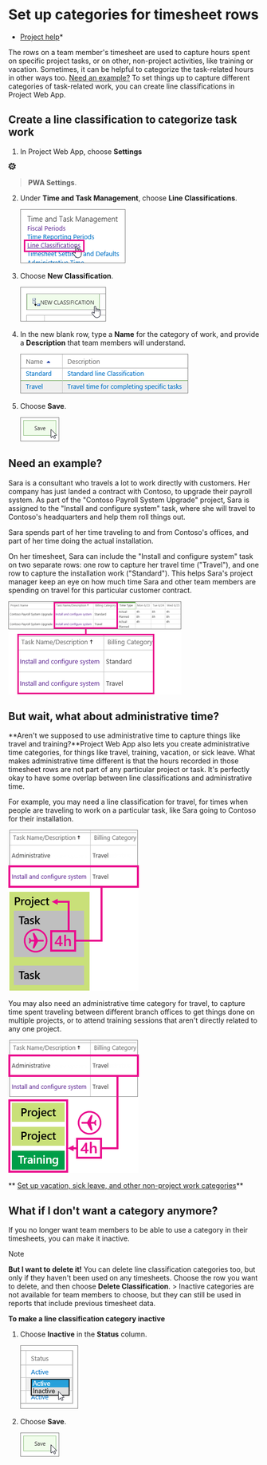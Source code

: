 
# Set up categories for timesheet rows

 * [Project help](afac1e38-1219-4a88-bd22-81534778d528.md)* 
  
    
    

The rows on a team member's timesheet are used to capture hours spent on specific project tasks, or on other, non-project activities, like training or vacation. Sometimes, it can be helpful to categorize the task-related hours in other ways too.  [Need an example?](7e70ec99-927c-4fe0-a94d-c66f6451e497.md#BKMK_Example)
To set things up to capture different categories of task-related work, you can create line classifications in Project Web App.
  
    
    


## Create a line classification to categorize task work
<a name="__top"> </a>


1. In Project Web App, choose **Settings**
  
    
    
![Settings icon](images/22ecb306-849a-4d04-8885-fe49ec9df8ce.png)
  
    
    
 > **PWA Settings**.
    
  
2. Under **Time and Task Management**, choose **Line Classifications**.
    
     ![Line Classifications](images/6299545f-789b-424b-bf12-2a78dcd4122e.png)
  

  

  
3. Choose **New Classification**.
    
     ![New Classification](images/2959cc77-cdd9-4275-af35-2764a2c19be6.png)
  

  

  
4. In the new blank row, type a **Name** for the category of work, and provide a **Description** that team members will understand.
    
     ![New classification row](images/5ed94ce2-aa8a-4e83-9cbf-77d4031d35a0.png)
  

  

  
5. Choose **Save**.
    
     ![Save](images/83ba3601-24f5-4d9e-87d9-9279cdf10c93.png)
  

  

  

## Need an example?
<a name="BKMK_Example"> </a>

Sara is a consultant who travels a lot to work directly with customers. Her company has just landed a contract with Contoso, to upgrade their payroll system. As part of the "Contoso Payroll System Upgrade" project, Sara is assigned to the "Install and configure system" task, where she will travel to Contoso's headquarters and help them roll things out.
  
    
    
Sara spends part of her time traveling to and from Contoso's offices, and part of her time doing the actual installation.
  
    
    
On her timesheet, Sara can include the "Install and configure system" task on two separate rows: one row to capture her travel time ("Travel"), and one row to capture the installation work ("Standard"). This helps Sara's project manager keep an eye on how much time Sara and other team members are spending on travel for this particular customer contract.
  
    
    

  
    
    
![Two timesheet lines with different categories](images/58e0ddb6-c3b5-4d8e-a711-c2ba46cda93d.png)
  
    
    

  
    
    

  
    
    

## But wait, what about administrative time?
<a name="BKMK_Example"> </a>

 **Aren't we supposed to use administrative time to capture things like travel and training?**Project Web App also lets you create administrative time categories, for things like travel, training, vacation, or sick leave. What makes administrative time different is that the hours recorded in those timesheet rows are not part of any particular project or task. It's perfectly okay to have some overlap between line classifications and administrative time.
  
    
    
For example, you may need a line classification for travel, for times when people are traveling to work on a particular task, like Sara going to Contoso for their installation.
  
    
    

  
    
    
![Line classification example](images/43805930-ff58-468a-9584-a289361d6a99.png)
  
    
    
You may also need an administrative time category for travel, to capture time spent traveling between different branch offices to get things done on multiple projects, or to attend training sessions that aren't directly related to any one project.
  
    
    

  
    
    
![Administrative time example](images/7aeb514d-81c0-4127-9837-0ec61a846f83.png)
  
    
    
 ** [Set up vacation, sick leave, and other non-project work categories](67bdd3e9-9887-45ee-948d-7f3c02a1e5eb.md)**
  
    
    

## What if I don't want a category anymore?
<a name="BKMK_Example"> </a>

If you no longer want team members to be able to use a category in their timesheets, you can make it inactive.
  
    
    

> [!NOTE]
> **But I want to delete it!** You can delete line classification categories too, but only if they haven't been used on any timesheets. Choose the row you want to delete, and then choose **Delete Classification**. > Inactive categories are not available for team members to choose, but they can still be used in reports that include previous timesheet data.
  
    
    

 **To make a line classification category inactive**
  
    
    

1. Choose **Inactive** in the **Status** column.
    
     ![Inactive](images/7175e670-47ef-4b6e-9e90-079e24e8a7bb.png)
  

  

  
2. Choose **Save**.
    
     ![Save](images/83ba3601-24f5-4d9e-87d9-9279cdf10c93.png)
  

  

  
